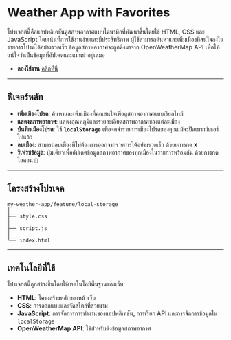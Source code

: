# Weather App with Favorites

โปรเจกต์นี้คือแอปพลิเคชันดูสภาพอากาศแบบไดนามิกที่พัฒนาขึ้นโดยใช้ HTML, CSS และ JavaScript โดยเน้นที่การใช้งานง่ายและมีประสิทธิภาพ ผู้ใช้สามารถค้นหาและเพิ่มเมืองที่สนใจลงในรายการโปรดได้อย่างรวดเร็ว 
ข้อมูลสภาพอากาศจะถูกดึงมาจาก OpenWeatherMap API เพื่อให้แน่ใจว่าเป็นข้อมูลที่อัปเดตและแม่นยำอยู่เสมอ
- **ลองใช้งาน** [คลิกที่นี่](https://app.netlify.com/projects/my-weather-app-part2/overview)

---

## ฟีเจอร์หลัก

* **เพิ่มเมืองโปรด**: ค้นหาและเพิ่มเมืองที่คุณสนใจเพื่อดูสภาพอากาศแบบเรียลไทม์
* **แสดงสภาพอากาศ**: แสดงอุณหภูมิและรายละเอียดสภาพอากาศของแต่ละเมือง
* **บันทึกเมืองโปรด**: ใช้ **`localStorage`** เพื่อจดจำรายการเมืองโปรดของคุณแม้จะปิดเบราว์เซอร์ไปแล้ว
* **ลบเมือง**: สามารถลบเมืองที่ไม่ต้องการออกจากรายการได้อย่างรวดเร็ว ด้วยยการกด **`X`** 
* **รีเฟรชข้อมูล**: ปุ่มเดียวเพื่ออัปเดตข้อมูลสภาพอากาศของทุกเมืองในรายการพร้อมกัน ด้วยการกดไอคอน **`🔄`** 

---


## **โครงสร้างโปรเจค**
```
my-weather-app/feature/local-storage
│ 
├── style.css
│ 
├── script.js
│ 
└── index.html

```



---
## เทคโนโลยีที่ใช้

โปรเจกต์นี้ถูกสร้างขึ้นโดยใช้เทคโนโลยีพื้นฐานของเว็บ:

* **HTML**: โครงสร้างหลักของหน้าเว็บ
* **CSS**: การออกแบบและจัดสไตล์ที่สวยงาม
* **JavaScript**: การจัดการการทำงานของแอปพลิเคชัน, การเรียก API และการจัดการข้อมูลใน `localStorage`
* **OpenWeatherMap API**: ใช้สำหรับดึงข้อมูลสภาพอากาศ
